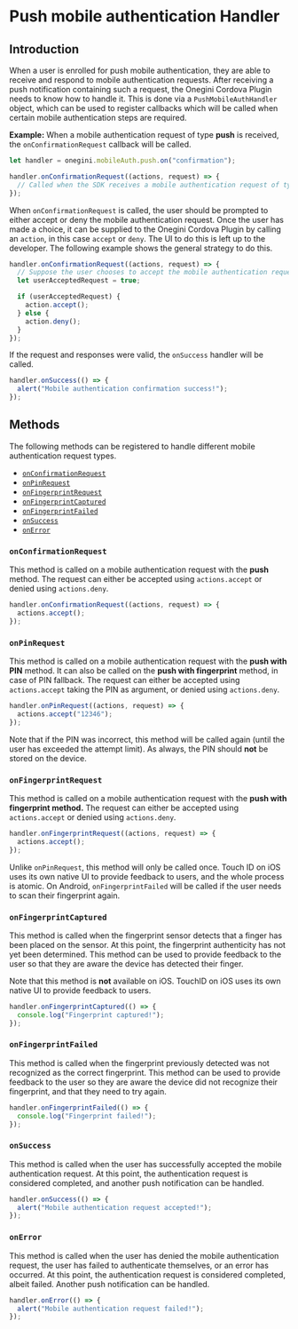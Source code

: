 # Push mobile authentication Handler

<!-- toc -->

## Introduction

When a user is enrolled for push mobile authentication, they are able to receive and respond to mobile authentication requests. After receiving a push notification containing such a request, the Onegini Cordova Plugin needs to know how to handle it. This is done via a `PushMobileAuthHandler` object, which can be used to register callbacks which will be called when certain mobile authentication steps are required.

**Example:** When a mobile authentication request of type **push** is received, the `onConfirmationRequest` callback will be called.

```js
let handler = onegini.mobileAuth.push.on("confirmation");

handler.onConfirmationRequest((actions, request) => {
  // Called when the SDK receives a mobile authentication request of type push
});
```

When `onConfirmationRequest` is called, the user should be prompted to either accept or deny the mobile authentication request. Once the user has made a choice, it can be supplied to the Onegini Cordova Plugin by calling an `action`, in this case `accept` or `deny`. The UI to do this is left up to the developer. The following example shows the general strategy to do this.

```js
handler.onConfirmationRequest((actions, request) => {
  // Suppose the user chooses to accept the mobile authentication request.
  let userAcceptedRequest = true;

  if (userAcceptedRequest) {
    action.accept();
  } else {
    action.deny();
  }
});
```

If the request and responses were valid, the `onSuccess` handler will be called.

```js
handler.onSuccess(() => {
  alert("Mobile authentication confirmation success!");
});
```

## Methods

The following methods can be registered to handle different mobile authentication request types.

- [`onConfirmationRequest`](#onconfirmationrequest)
- [`onPinRequest`](#onpinrequest)
- [`onFingerprintRequest`](#onfingerprintrequest)
- [`onFingerprintCaptured`](#onfingerprintcaptured)
- [`onFingerprintFailed`](#onfingerprintfailed)
- [`onSuccess`](#onsuccess)
- [`onError`](#onerror)

### `onConfirmationRequest`

This method is called on a mobile authentication request with the **push** method. The request can either be accepted using `actions.accept` or denied using `actions.deny`.

```js
handler.onConfirmationRequest((actions, request) => {
  actions.accept();
});
```

### `onPinRequest`

This method is called on a mobile authentication request with the **push with PIN** method. It can also be called on the **push with fingerprint** method, in case of PIN fallback. The request can either be accepted using `actions.accept` taking the PIN as argument, or denied using `actions.deny`.

```js
handler.onPinRequest((actions, request) => {
  actions.accept("12346");
});
```

Note that if the PIN was incorrect, this method will be called again (until the user has exceeded the attempt limit). As always, the PIN should **not** be stored on the device.

### `onFingerprintRequest`

This method is called on a mobile authentication request with the **push with fingerprint method.** The request can either be accepted using `actions.accept` or denied using `actions.deny`.

```js
handler.onFingerprintRequest((actions, request) => {
  actions.accept();
});
```

Unlike `onPinRequest`, this method will only be called once. Touch ID on iOS uses its own native UI to provide feedback to users, and the whole process is atomic. On Android, `onFingerprintFailed` will be called if the user needs to scan their fingerprint again.

### `onFingerprintCaptured`

This method is called when the fingerprint sensor detects that a finger has been placed on the sensor. At this point, the fingerprint authenticity has not yet been determined. This method can be used to provide feedback to the user so that they are aware the device has detected their finger.

Note that this method is **not** available on iOS. TouchID on iOS uses its own native UI to provide feedback to users.

```js
handler.onFingerprintCaptured(() => {
  console.log("Fingerprint captured!");
});
```

### `onFingerprintFailed`

This method is called when the fingerprint previously detected was not recognized as the correct fingerprint. This method can be used to provide feedback to the user so they are aware the device did not recognize their fingerprint, and that they need to try again.

```js
handler.onFingerprintFailed(() => {
  console.log("Fingerprint failed!");
});
```

### `onSuccess`

This method is called when the user has successfully accepted the mobile authentication request. At this point, the authentication request is considered completed, and another push notification can be handled.

```js
handler.onSuccess(() => {
  alert("Mobile authentication request accepted!");
});
```

### `onError`

This method is called when the user has denied the mobile authentication request, the user has failed to authenticate themselves, or an error has occurred. At this point, the authentication request is considered completed, albeit failed. Another push notification can be handled.

```js
handler.onError(() => {
  alert("Mobile authentication request failed!");
});
```

